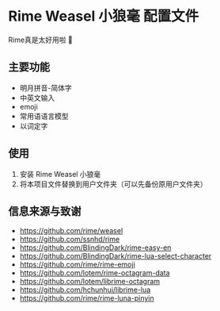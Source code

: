 # Rime Weasel 小狼毫 配置文件
Rime真是太好用啦 🥰
## 主要功能
+  明月拼音-简体字
+  中英文输入
+  emoji
+  常用语语言模型
+  以词定字
## 使用
1. 安装 Rime Weasel 小狼毫
2. 将本项目文件替换到用户文件夹（可以先备份原用户文件夹）
## 信息来源与致谢
+  https://github.com/rime/weasel
+  https://github.com/ssnhd/rime
+  https://github.com/BlindingDark/rime-easy-en
+  https://github.com/BlindingDark/rime-lua-select-character
+  https://github.com/rime/rime-emoji
+  https://github.com/lotem/rime-octagram-data
+  https://github.com/lotem/librime-octagram
+  https://github.com/hchunhui/librime-lua
+  https://github.com/rime/rime-luna-pinyin